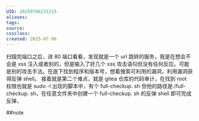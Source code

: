```yaml
---
UID: 20250706232215 
aliases: 
tags: 
source: 
cssclass: 
created: 2025-07-06
---
```


扫描完端口之后，进 80 端口看看，发现就是一个 url 跳转的服务，我是在想会不会是 xss 注入或者别的，但是输入了好几个 xss 攻击语句但没有任何反应。可能是别的攻击手法。在底下找到程序和版本号，想着搜索可利用的漏洞，利用漏洞获得反弹 shell。
接着就是第二个难点，就是 gitea 仓库的代码审计，在找到 root 权限也就是 sudo -l 出现的脚本中，有个 full-checkup. sh 但他的路径是./full-checkup. sh，在任意文件夹中创建一个 full-checkup. sh 的反弹 shell 即可完成反弹，

##note



